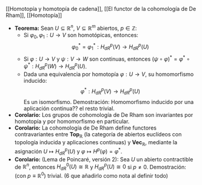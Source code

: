 [[Homotopía y homotopía de cadena]], [[El functor de la cohomología de De Rham]], [[Homotopía]]

- **Teorema:** Sean $U\subseteq \mathbb{R}^{n}$, $V\subseteq \mathbb{R}^{m}$ abiertos, $p \in \mathbb{Z}$:
	- Si $\varphi_{0},\varphi_{1}:U\longrightarrow V$ son homotópicas, entonces:$$
\varphi_{0}^{*}=\varphi_{1}^{*}:H_{dR}^{p}(V)\longrightarrow H_{dR}^{p}(U)
$$
	- Si $\varphi:U\longrightarrow V$ y $\psi:V \longrightarrow W$ son continuas, entonces $(\psi \circ \varphi)^{*}=\varphi^{*}\circ \psi^{*}:H_{dR}^{p}(W)\longrightarrow H_{dR}^{p}(U)$.
	- Dada una equivalencia por homotopía $\varphi:U\longrightarrow V$, su homomorfismo inducido:$$
\varphi^{*}:H_{dR}^{p}(V)\longrightarrow H_{dR}^{p}(U)
$$Es un isomorfismo.
	Demostración: Homomorfismo inducido por una aplicación continua?? el resto trivial.
- **Corolario:** Los grupos de cohomología de De Rham son invariantes por homotopía y por homomorfismo en particular.
- **Corolario:** La cohomología de De Rham define functores contravariantes entre $\mathbf{Top}_{\mathbb{R}}$ (la categoría de abiertos euclídeos con topología inducida y aplicaciones continuas) y $\mathbf{Vec}_{\mathbb{R}}$, mediante la asignación $U \mapsto H_{dR}^{p}(U)$ y $\varphi \mapsto H^{p}(\varphi) = \varphi^{*}$.
- **Corolario:** (Lema de Poincaré, versión 2): Sea $U$ un abierto contractible de $\mathbb{R}^{n}$, entonces $H_{dR}^{0}(U) \cong \mathbb{R}$ y $H_{dR}^{p}(U)\cong 0$ si $p \neq 0$. 
	Demostración: (con $p \equiv \mathbb{R}^{0}$) trivial. (6 que añadirlo como nota al definir todo)